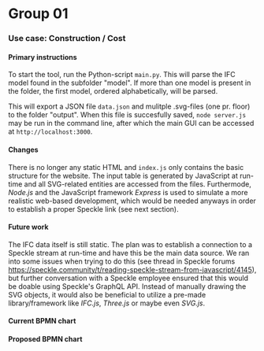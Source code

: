 # Group 01 
### Use case: Construction / Cost
#### Primary instructions
To start the tool, run the Python-script `main.py`. This will parse the IFC model found in the subfolder "model". If more than one model is present in the folder, the first model, ordered alphabetically, will be parsed.

This will export a JSON file `data.json` and mulitple .svg-files (one pr. floor) to the folder "output". When this file is succesfully saved, `node server.js` may be run in the command line, after which the main GUI can be accessed at `http://localhost:3000`.

#### Changes
There is no longer any static HTML and `index.js` only contains the basic structure for the website. The input table is generated by JavaScript at run-time and all SVG-related entities are accessed from the files. Furthermode, *Node.js* and the JavaScript framework *Express* is used to simulate a more realistic web-based development, which would be needed anyways in order to establish a proper Speckle link (see next section).

#### Future work
The IFC data itself is still static. The plan was to establish a connection to a Speckle stream at run-time and have this be the main data source. We ran into some issues when trying to do this (see thread in Speckle forums https://speckle.community/t/reading-speckle-stream-from-javascript/4145), but further conversation with a Speckle employee ensured that this would be doable using Speckle's GraphQL API. Instead of manually drawing the SVG objects, it would also be beneficial to utilize a pre-made library/framework like *IFC.js*, *Three.js* or maybe even *SVG.js*.


#### Current BPMN chart


#### Proposed BPMN chart